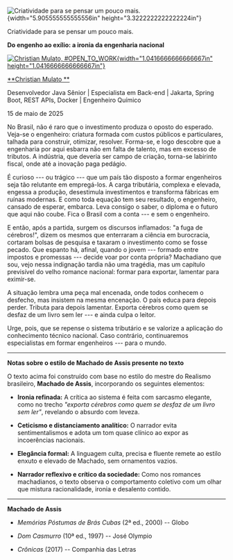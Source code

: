 ![Criatividade para se pensar um pouco mais.](temp_media/media/image1.png){width="5.905555555555556in" height="3.3222222222222224in"}

Criatividade para se pensar um pouco mais.

**Do engenho ao exílio: a ironia da engenharia nacional**

[![Christian Mulato, #OPEN_TO_WORK](temp_media/media/image2.jpeg){width="1.0416666666666667in" height="1.0416666666666667in"}](https://www.linkedin.com/in/chmulato/)

[**Christian Mulato **](https://www.linkedin.com/in/chmulato/)

Desenvolvedor Java Sênior \| Especialista em Back-end \| Jakarta, Spring Boot, REST APIs, Docker \| Engenheiro Químico

15 de maio de 2025

No Brasil, não é raro que o investimento produza o oposto do esperado. Veja-se o engenheiro: criatura formada com custos públicos e particulares, talhada para construir, otimizar, resolver. Forma-se, e logo descobre que a engenharia por aqui esbarra não em falta de talento, mas em excesso de tributos. A indústria, que deveria ser campo de criação, torna-se labirinto fiscal, onde até a inovação paga pedágio.

É curioso --- ou trágico --- que um país tão disposto a formar engenheiros seja tão relutante em empregá-los. A carga tributária, complexa e elevada, engessa a produção, desestimula investimentos e transforma fábricas em ruínas modernas. E como toda equação tem seu resultado, o engenheiro, cansado de esperar, embarca. Leva consigo o saber, o diploma e o futuro que aqui não coube. Fica o Brasil com a conta --- e sem o engenheiro.

E então, após a partida, surgem os discursos inflamados: "a fuga de cérebros!", dizem os mesmos que enterraram a ciência em burocracia, cortaram bolsas de pesquisa e taxaram o investimento como se fosse pecado. Que espanto há, afinal, quando o jovem --- formado entre impostos e promessas --- decide voar por conta própria? Machadiano que sou, vejo nessa indignação tardia não uma tragédia, mas um capítulo previsível do velho romance nacional: formar para exportar, lamentar para eximir-se.

A situação lembra uma peça mal encenada, onde todos conhecem o desfecho, mas insistem na mesma encenação. O país educa para depois perder. Tributa para depois lamentar. Exporta cérebros como quem se desfaz de um livro sem ler --- e ainda culpa o leitor.

Urge, pois, que se repense o sistema tributário e se valorize a aplicação do conhecimento técnico nacional. Caso contrário, continuaremos especialistas em formar engenheiros --- para o mundo.

------------------------------------------------------------------------

**Notas sobre o estilo de Machado de Assis presente no texto**

O texto acima foi construído com base no estilo do mestre do Realismo brasileiro, **Machado de Assis**, incorporando os seguintes elementos:

- **Ironia refinada:** A crítica ao sistema é feita com sarcasmo elegante, como no trecho *"exporta cérebros como quem se desfaz de um livro sem ler"*, revelando o absurdo com leveza.

- **Ceticismo e distanciamento analítico:** O narrador evita sentimentalismos e adota um tom quase clínico ao expor as incoerências nacionais.

- **Elegância formal:** A linguagem culta, precisa e fluente remete ao estilo enxuto e elevado de Machado, sem ornamentos vazios.

- **Narrador reflexivo e crítico da sociedade:** Como nos romances machadianos, o texto observa o comportamento coletivo com um olhar que mistura racionalidade, ironia e desalento contido.

------------------------------------------------------------------------

**Machado de Assis**

- *Memórias Póstumas de Brás Cubas* (2ª ed., 2000) -- Globo

- *Dom Casmurro* (10ª ed., 1997) -- José Olympio

- *Crônicas* (2017) -- Companhia das Letras
